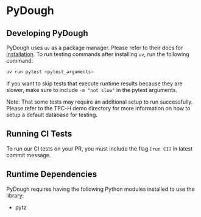 # PyDough

## Developing PyDough
PyDough uses `uv` as a package manager. Please refer to their docs for
[installation](https://docs.astral.sh/uv/getting-started/). To run testing
commands after installing `uv`, run the following command:

```bash
uv run pytest <pytest_arguments>
```

If you want to skip tests that execute runtime results because they are slower, make sure to include `-m "not slow"` in the pytest arguments.

Note: That some tests may require an additional setup to run successfully.
Please refer to the TPC-H demo directory for more information on how to setup
a default database for testing.

## Running CI Tests
To run our CI tests on your PR, you must include the flag `[run CI]` in latest
commit message.

## Runtime Dependencies

PyDough requires having the following Python modules installed to use
the library:

- pytz
